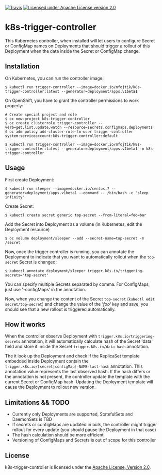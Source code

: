 [![Travis](https://travis-ci.org/mfojtik/k8s-trigger-controller.svg?branch=master)](https://travis-ci.org/mfojtik/k8s-trigger-controller)
[![Licensed under Apache License version 2.0](https://img.shields.io/github/license/openshift/origin.svg?maxAge=2592000)](https://www.apache.org/licenses/LICENSE-2.0)

# k8s-trigger-controller

This Kubernetes controller, when installed will let users to configure Secret or ConfigMap
names on Deployments that should trigger a rollout of this Deployment when the data inside
the Secret or ConfigMap change.

## Installation

On Kubernetes, you can run the controller image:

```
$ kubectl run trigger-controller --image=docker.io/mfojtik/k8s-trigger-controller:latest --generator=deployment/apps.v1beta1
```

On OpenShift, you have to grant the controller permissions to work properly:

```
# Create special project and role
$ oc new-project k8s-trigger-controller
$ oc create clusterrole trigger-controller --verb=get,list,update,watch --resource=secrets,configmaps,deployments
$ oc adm policy add-cluster-role-to-user trigger-controller system:serviceaccount:k8s-trigger-controller:default

$ kubectl run trigger-controller --image=docker.io/mfojtik/k8s-trigger-controller:latest --generator=deployment/apps.v1beta1 -n k8s-trigger-controller
```

## Usage

First create Deployment:
```
$ kubectl run sleeper --image=docker.io/centos:7 --generator=deployment/apps.v1beta1 --command -- /bin/bash -c "sleep infinity"
```

Create Secret:
```
$ kubectl create secret generic top-secret --from-literal=foo=bar
```

Add the Secret into Deployment as a volume (in Kubernetes, edit the Deployment resource)
```
$ oc volume deployment/sleeper --add --secret-name=top-secret -m /secret
```

Now, once the trigger controller is running, you can annotate the Deployment to indicate that
you want to automatically rollout when the `top-secret` Secret is changed:

```
$ kubectl annotate deployment/sleeper trigger.k8s.io/triggering-secrets='top-secret'
```

You can specify multiple Secrets separated by comma. For ConfigMaps, just use '-configMaps' in the annotation.

Now, when you change the content of the Secret `top-secret` (`kubectl edit secret/top-secret`) and change
the value of the *'foo'* key and save, you should see that a new rollout is triggered automatically.

## How it works

When the controller observe Deployment with `trigger.k8s.io/triggering-secrets` annotation, it will automatically
calculate hash of the Secret 'data' field and store it inside the Secret `trigger.k8s.io/data-hash` annotation.

The it look up the Deployment and check if the ReplicaSet template embedded inside Deployment contain
the `trigger.k8s.io/[secret|configMap]-NAME-last-hash` annotation. This annotation value represents the last
observed hash. If the hash differs or the annotation is not present, the controller update the template
with the current Secret or ConfigMap hash. Updating the Deployment template will cause the Deployment to
rollout new version.

## Limitations && TODO

* Currently only Deployments are supported, StatefulSets and DaemonSets is TBD
* If secrets or configMaps are updated in bulk, the controller might trigger rollout for every update (you should pause the Deployment in that case)
* The hash calculation should be more efficient
* Versioning of ConfigMaps and Secrets is out of scope for this controller

## License

 k8s-trigger-controller is licensed under the [Apache License, Version 2.0](http://www.apache.org/licenses/).